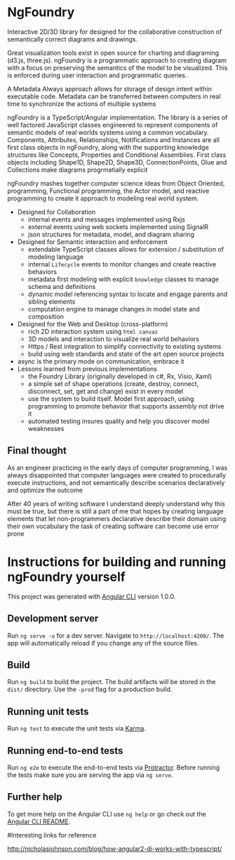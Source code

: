 # NgFoundry

Interactive 2D/3D library for designed for the collaborative construction of semantically correct diagrams and drawings.

Great visualization tools exist in open source for charting and diagraming (d3.js, three.js). ngFoundry is a programmatic approach to creating diagram with a focus on preserving the semantics of the model to be visualized. This is enforced during user interaction and programmatic queries. 

A Metadata Always approach allows for storage of design intent within executable code. Metadata can be transferred between computers in real time to synchronize the actions of multiple systems

ngFoundry is a TypeScript/Angular implementation. The library is a series of well factored JavaScript classes engineered to represent components of semantic models of real worlds systems using a common vocabulary. Components, Attributes, Relationships, Notifications and Instances are all first class objects in ngFoundry, along with the supporting knowledge structures like Concepts, Properties and Conditional Assemblies.  First class objects including Shape1D, Shape2D, Shape3D, ConnectionPoints, Glue and Collections make diagrams progrmatially explicit 

ngFoundry mashes together computer science ideas from Object Oriented, programming, Functional programming, the Actor model, and reactive programming to create it approach to modeling real world system.  



* Designed for Collaboration
  * internal events and messages implemented using Rxjs
  * external events using web sockets implemented using SignalR
  * json structures for metadata, model, and diagram sharing
* Designed for Semantic interaction and enforcement
  * extendable TypeScript classes allows for extension / substitution of modeling language
  * internal `Lifecycle` events to monitor changes and create reactive behaviors 
  * metadata first modeling with explicit `knowledge` classes to manage schema and definitions
  * dynamic model referencing syntax to locate and engage parents and sibling elements
  * computation engine to manage changes in model state and composition
* Designed for the Web and Desktop (cross-platform) 
  * rich 2D interaction system using `html canvas`
  * 3D models and interaction to visualize real world behaviors
  * Https / Rest integration to simplify connectivity to existing systems
  * build using web standards and state of the art open source projects
* async is the primary mode on communication, embrace it
* Lessons learned from previous implementations
  * the Foundry Library (originally developed in c#, Rx, Visio, Xaml)
  * a simple set of shape operations (create, destroy, connect, disconnect, set, get and change) exist in every model
  * use the system to build itself. Model first approach, using programming to promote behavior that supports assembly not drive it
  * automated testing insures quality and help you discover model weaknesses  

## Final thought

As an engineer practicing in the early days of computer programming, I was always disappointed that computer languages were created to procedurally execute instructions, and not semantically describe scenarios declaratively and optimize the outcome

After 40 years of writing software I understand deeply understand why this must be true, but there is still a part of me that hopes by creating language elements that let non-programmers declarative describe their domain using their own vocabulary the task of creating software can become use error prone    


# Instructions for building and running ngFoundry yourself

This project was generated with [Angular CLI](https://github.com/angular/angular-cli) version 1.0.0.

## Development server

Run `ng serve -o` for a dev server. Navigate to `http://localhost:4200/`. The app will automatically reload if you change any of the source files.


## Build

Run `ng build` to build the project. The build artifacts will be stored in the `dist/` directory. Use the `-prod` flag for a production build.

## Running unit tests

Run `ng test` to execute the unit tests via [Karma](https://karma-runner.github.io).

## Running end-to-end tests

Run `ng e2e` to execute the end-to-end tests via [Protractor](http://www.protractortest.org/).
Before running the tests make sure you are serving the app via `ng serve`.

## Further help

To get more help on the Angular CLI use `ng help` or go check out the [Angular CLI README](https://github.com/angular/angular-cli/blob/master/README.md).


#Interesting links for reference

http://nicholasjohnson.com/blog/how-angular2-di-works-with-typescript/
